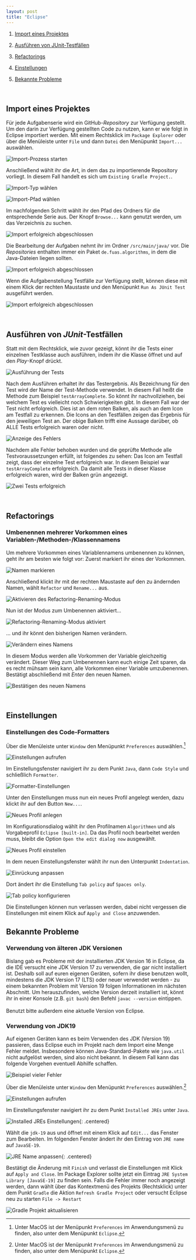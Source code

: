 ```yaml
---
layout: post
title: "Eclipse"
---
```


1. [Import eines Projektes](#import-eines-projektes)

2. [Ausführen von JUnit-Testfällen](#ausführen-von-junit-testfällen)

3. [Refactorings](#refactorings)

4. [Einstellungen](#einstellungen)

5. [Bekannte Probleme](#bekannte-probleme)


<br/>

## Import eines Projektes

Für jede Aufgabenserie wird ein GitHub\-_Repository_ zur Verfügung gestellt.
Um den darin zur Verfügung gestellten Code zu nutzen, kann er wie folgt in Eclipse importiert werden.
Mit einem Rechtsklick im `Package Explorer` oder über die Menüleiste unter `File` und dann `Datei` den Menüpunkt `Import...` auswählen.

![Import-Prozess starten](images/import/screen1.jpg)


Anschließend wählt ihr die Art, in dem das zu importierende Repository vorliegt. In diesem Fall handelt es sich um `Existing Gradle Project.`.

![Import-Typ wählen](images/import/screen2.jpg)


![Import-Pfad wählen](images/import/screen3.jpg)


Im nachfolgenden Schritt wählt ihr den Pfad des Ordners für die entsprechende Serie aus.
Der Knopf `Browse...` kann genutzt werden, um das Verzeichnis zu suchen.

![Import erfolgreich abgeschlossen](images/import/screen4.jpg)


Die Bearbeitung der Aufgaben nehmt ihr im Ordner `/src/main/java/` vor.
Die _Repositories_ enthalten immer ein Paket `de.fuas.algorithms`, in dem die Java-Dateien liegen sollten.

![Import erfolgreich abgeschlossen](images/import/screen5.jpg)


Wenn die Aufgabenstellung Testfälle zur Verfügung stellt, können diese mit einem Klick der rechten Maustaste und den Menüpunkt `Run As JUnit Test` ausgeführt werden.

![Import erfolgreich abgeschlossen](images/import/screen6.jpg)

 <br/>

## Ausführen von _JUnit_-Testfällen

Statt mit dem Rechtsklick, wie zuvor gezeigt, könnt ihr die Tests einer einzelnen Testklasse auch ausführen, indem ihr die Klasse öffnet und auf den _Play_-Knopf drückt.

![Ausführung der Tests](images/junit/screen1.jpg)

Nach dem Ausführen erhaltet ihr das Testergebnis.
Als Bezeichnung für den Test wird der Name der Test-Methode verwendet.
In diesem Fall heißt die Methode zum Beispiel `testArrayComplete`.
So könnt ihr nachvollziehen, bei welchem Test es vielleicht noch Schwierigkeiten gibt.
In diesem Fall war der Test nicht erfolgreich.
Dies ist an dem roten Balken, als auch an dem Icon am Testfall zu erkennen.
Die Icons an den Testfällen zeigen das Ergebnis für den jeweiligen Test an.
Der obige Balken trifft eine Aussage darüber, ob ALLE Tests erfolgreich waren oder nicht.

![Anzeige des Fehlers](images/junit/screen2.jpg)


Nachdem alle Fehler behoben wurden und die geprüfte Methode alle Testvoraussetzungen erfüllt, ist folgendes zu sehen:
Das Icon am Testfall zeigt, dass der einzelne Test erfolgreich war.
In diesem Beispiel war `testArrayComplete` erfolgreich.
Da damit alle Tests in dieser Klasse erfolgreich waren, wird der Balken grün angezeigt.

![Zwei Tests erfolgreich](images/junit/screen3.jpg)

<br/>

## Refactorings


### Umbenennen mehrerer Vorkommen eines Variablen-/Methoden-/Klassennamens

Um mehrere Vorkommen eines Variablennamens umbenennen zu können, geht ihr am besten wie folgt vor:
Zuerst markiert ihr eines der Vorkommen.

![Namen markieren](images/functions/rename/screen1.jpg)


Anschließend klickt ihr mit der rechten Maustaste auf den zu ändernden Namen, wählt `Refactor` und `Rename...` aus.

![Aktivieren des Refactoring-Renaming-Modus](images/functions/rename/screen2.jpg)


Nun ist der Modus zum Umbenennen aktiviert...

![Refactoring-Renaming-Modus aktiviert](images/functions/rename/screen3.jpg)


... und ihr könnt den bisherigen Namen verändern.

![Verändern eines Namens](images/functions/rename/screen4.jpg)

In diesem Modus werden alle Vorkommen der Variable gleichzeitig verändert.
Dieser Weg zum Umbenennen kann euch einige Zeit sparen, da es recht mühsam sein kann, alle Vorkommen einer Variable umzubenennen.
Bestätigt abschließend mit _Enter_ den neuen Namen.

![Bestätigen des neuen Namens](images/functions/rename/screen5.jpg)

<br/>

## Einstellungen

### Einstellungen des Code-Formatters

Über die Menüleiste unter `Window` den Menüpunkt `Preferences` auswählen.[^macos]

[^macos]: Unter MacOS ist der Menüpunkt `Preferences` im Anwendungsmenü zu finden, also unter dem Menüpunkt `Eclipse`.

![Einstellungen aufrufen](images/settings/formatter/screen1.png)


Im Einstellungsfenster navigiert ihr zu dem Punkt `Java`, dann `Code Style` und schließlich `Formatter`.

![Formatter-Einstellungen](images/settings/formatter/screen2.png)


Unter den Einstellungen muss nun ein neues Profil angelegt werden, dazu klickt ihr auf den Button `New...`.

![Neues Profil anlegen](images/settings/formatter/screen3.png)


Im Konfigurationsdialog wählt ihr den Profilnamen `Algorithmen` und als Vorgabeprofil `Eclipse [built-in]`. Da das Profil noch bearbeitet werden muss, bleibt die Option `Open the edit dialog now` ausgewählt.

![Neues Profil einstellen](images/settings/formatter/screen4.png)


In dem neuen Einstellungsfenster wählt ihr nun den Unterpunkt `Indentation`.

![Einrückung anpassen](images/settings/formatter/screen5.png)


Dort ändert ihr die Einstellung `Tab policy` auf `Spaces only`.

![Tab policy konfigurieren](images/settings/formatter/screen6.png)


Die Einstellungen können nun verlassen werden, dabei nicht vergessen die Einstellungen mit einem Klick auf `Apply and Close` anzuwenden.


## Bekannte Probleme

### Verwendung von älteren JDK Versionen

Bislang gab es Probleme mit der installierten JDK Version 16 in Eclipse, da die IDE versucht eine JDK Version 17 zu verwenden,
die gar nicht installiert ist. Deshalb soll auf euren eigenen Geräten, sofern ihr diese benutzen wollt, mindestens die JDK Version 17 (LTS)
oder neuer verwendet werden - zu einem bekannten Problem mit Version 19 folgen Informationen im nächsten Abschnitt. Um herauszufinden,
welche Version derzeit installiert ist, könnt ihr in einer Konsole (z.B. `git bash`) den Befehl `javac --version` eintippen.
<br><br>
Benutzt bitte außerdem eine aktuelle Version von Eclipse.

### Verwendung von JDK19

Auf eigenen Geräten kann es beim Verwenden des JDK (Version 19) passieren, dass Eclipse euch im Projekt nach dem Import eine Menge Fehler meldet.
Insbesondere können Java-Standard-Pakete wie `java.util` nicht aufgelöst werden, sind also nicht bekannt.
In diesem Fall kann das folgende Vorgehen eventuell Abhilfe schaffen.

![Beispiel vieler Fehler](images/settings/runtime-environment/screen1.png)


Über die Menüleiste unter `Window` den Menüpunkt `Preferences` auswählen.[^macos]

![Einstellungen aufrufen](images/settings/runtime-environment/screen2.png)


Im Einstellungsfenster navigiert ihr zu dem Punkt `Installed JREs` unter `Java`.

![Installed JREs Einstellungen](images/settings/runtime-environment/screen3.png){: .centered}


Wählt die `jdk-19` aus und öffnet mit einem Klick auf `Edit...` das Fenster zum Bearbeiten.
Im folgenden Fenster ändert ihr den Eintrag von `JRE name` auf `JavaSE-19`.

![JRE Name anpassen](images/settings/runtime-environment/screen4.png){: .centered}


Bestätigt die Änderung mit `Finish` und verlasst die Einstellungen mit Klick auf `Apply and Close`.
Im Package Explorer sollte jetzt ein Eintrag `JRE System Library [JavaSE-19]` zu finden sein.
Falls die Fehler immer noch angezeigt werden, dann wählt über das Kontextmenü des Projekts (Rechtsklick)
unter dem Punkt `Gradle` die Aktion `Refresh Gradle Project` oder versucht Eclipse neu zu starten `File -> Restart`

![Gradle Projekt aktualisieren](images/settings/runtime-environment/screen5.png)
